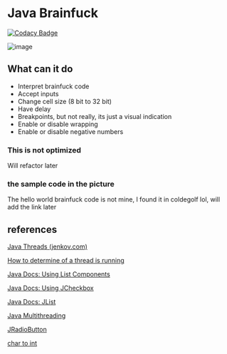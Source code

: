 # Java Brainfuck
[![Codacy Badge](https://api.codacy.com/project/badge/Grade/5b3a7616a2054651a686c3254e7a7754)](https://www.codacy.com/manual/0x4kgi/java-brainfuck?utm_source=github.com&amp;utm_medium=referral&amp;utm_content=0x4kgi/java-brainfuck&amp;utm_campaign=Badge_Grade)

![image](https://i.imgur.com/tTip51r.png)

## What can it do

  - Interpret brainfuck code
  - Accept inputs
  - Change cell size (8 bit to 32 bit)
  - Have delay
  - Breakpoints, but not really, its just a visual indication
  - Enable or disable wrapping
  - Enable or disable negative numbers

### This is not optimized

Will refactor later

### the sample code in the picture

The hello world brainfuck code is not mine, I found it in coldegolf lol, will add the link later

## references

[Java Threads (jenkov.com)](http://tutorials.jenkov.com/java-concurrency/creating-and-starting-threads.html)

[How to determine of a thread is running](https://stackoverflow.com/questions/861346/in-java-how-do-you-determine-if-a-thread-is-running)

[Java Docs: Using List Components](https://docs.oracle.com/javase/tutorial/uiswing/components/list.html)

[Java Docs: Using JCheckbox](https://docs.oracle.com/javase/7/docs/api/javax/swing/JCheckBox.html)

[Java Docs: JList](https://docs.oracle.com/javase/8/docs/api/javax/swing/JList.html#setSelectedValue-java.lang.Object-boolean-)

[Java Multithreading](https://www.guru99.com/multithreading-java.html)

[JRadioButton](https://www.geeksforgeeks.org/jradiobutton-java-swing/)

[char to int](https://www.javatpoint.com/java-char-to-int)
